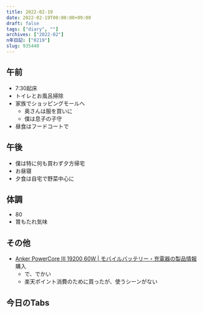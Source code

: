 ```yaml
---
title: 2022-02-19
date: 2022-02-19T00:00:00+09:00
draft: false
tags: ["diary", ""]
archives: ["2022-02"]
n年日記: ["0219"]
slug: 935440
---
```

## 午前
- 7:30起床
- トイレとお風呂掃除
- 家族でショッピングモールへ
  - 奥さんは服を買いに
  - 僕は息子の子守
- 昼食はフードコートで
## 午後
- 僕は特に何も買わず夕方帰宅
- お昼寝
- 夕食は自宅で野菜中心に
## 体調
- 80
- 胃もたれ気味
## その他
- [Anker PowerCore III 19200 60W | モバイルバッテリー・充電器の製品情報](https://www.ankerjapan.com/products/a1284)購入
  - で、でかい
  - 楽天ポイント消費のために買ったが、使うシーンがない
## 今日のTabs